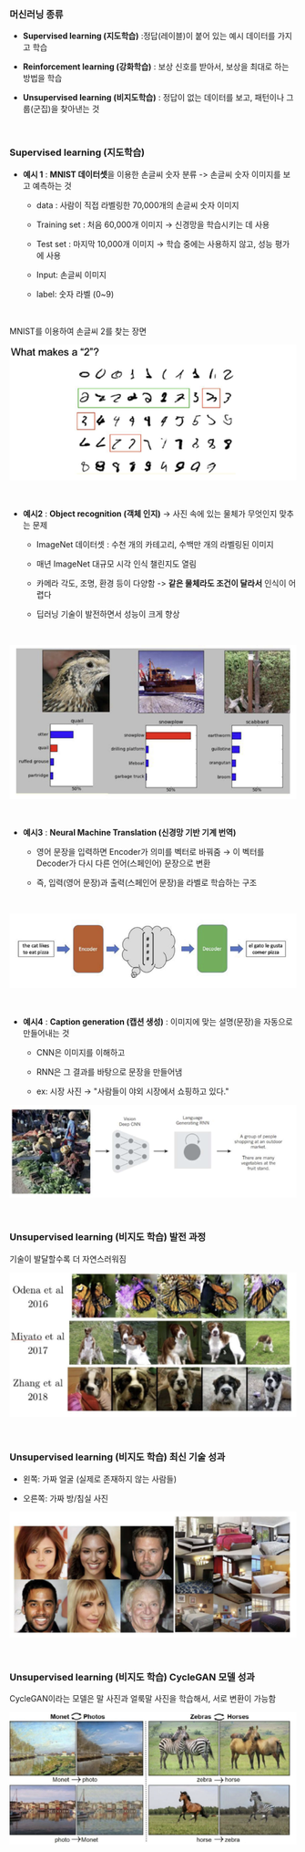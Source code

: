 ### 머신러닝 종류

- **Supervised learning (지도학습)** :정답(레이블)이 붙어 있는 예시 데이터를 가지고 학습
  
- **Reinforcement learning (강화학습)** : 보상 신호를 받아서, 보상을 최대로 하는 방법을 학습

- **Unsupervised learning (비지도학습)** : 정답이 없는 데이터를 보고, 패턴이나 그룹(군집)을 찾아낸는 것

<br/>

### Supervised learning (지도학습)

- **예시 1** : **MNIST 데이터셋**을 이용한 손글씨 숫자 분류 -> 손글씨 숫자 이미지를 보고 예측하는 것
   - data : 사람이 직접 라벨링한 70,000개의 손글씨 숫자 이미지
 
   - Training set : 처음 60,000개 이미지 → 신경망을 학습시키는 데 사용
 
   - Test set : 마지막 10,000개 이미지 → 학습 중에는 사용하지 않고, 성능 평가에 사용
     
   - Input: 손글씨 이미지

   - label: 숫자 라벨 (0~9)
 
<br/>

MNIST를 이용하여 손글씨 2를 찾는 장면

![System Resources](../../images/Artificial%20Neural%20Network%20images/supervised_learning_예시.png)

<br/>

- **예시2** : **Object recognition (객체 인지)** -> 사진 속에 있는 물체가 무엇인지 맞추는 문제

   - ImageNet 데이터셋 : 수천 개의 카테고리, 수백만 개의 라벨링된 이미지
 
   - 매년 ImageNet 대규모 시각 인식 챌린지도 열림
 
   - 카메라 각도, 조명, 환경 등이 다양함 -> **같은 물체라도 조건이 달라서** 인식이 어렵다
 
   - 딥러닝 기술이 발전하면서 성능이 크게 향상

<br/>

![System Resources](../../images/Artificial%20Neural%20Network%20images/객체인지_예시.png)

<br/>

- **예시3** : **Neural Machine Translation (신경망 기반 기계 번역)**

     - 영어 문장을 입력하면 Encoder가 의미를 벡터로 바꿔줌 → 이 벡터를 Decoder가 다시 다른 언어(스페인어) 문장으로 변환
     
     - 즉, 입력(영어 문장)과 출력(스페인어 문장)을 라벨로 학습하는 구조

<br/>

![System Resources](../../images/Artificial%20Neural%20Network%20images/지도학습_예시3.png)

<br/>

- **예시4** : **Caption generation (캡션 생성)** : 이미지에 맞는 설명(문장)을 자동으로 만들어내는 것
   
    - CNN은 이미지를 이해하고
    
    - RNN은 그 결과를 바탕으로 문장을 만들어냄
 
    - ex: 시장 사진 → "사람들이 야외 시장에서 쇼핑하고 있다."
 
![System Resources](../../images/Artificial%20Neural%20Network%20images/캡션_예시.png)

<br/>

### Unsupervised learning (비지도 학습) 발전 과정 

기술이 발달할수록 더 자연스러워짐

![System Resources](../../images/Artificial%20Neural%20Network%20images/비지도학습_발전과정.png)

<br/>


### Unsupervised learning (비지도 학습) 최신 기술 성과

- 왼쪽: 가짜 얼굴 (실제로 존재하지 않는 사람들)

- 오른쪽: 가짜 방/침실 사진

![System Resources](../../images/Artificial%20Neural%20Network%20images/비지도학습_성과.png)

<br/>

### Unsupervised learning (비지도 학습) CycleGAN 모델 성과 

CycleGAN이라는 모델은 말 사진과 얼룩말 사진을 학습해서, 서로 변환이 가능함 

![System Resources](../../images/Artificial%20Neural%20Network%20images/cycle_GAN.png)














